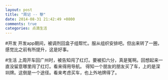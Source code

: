 ```yaml
---
layout: post
title: "周记 -- 黎"
date: 2014-08-31 21:42:49 +0800
comments: true
categories: 点滴生活
---
```


#开发
开发app期间，被调剂回盒子组帮忙。服从组织安排吧。但出来转了一圈，感觉比之前有所提升，这是好事。

#生活
上周开车回广州时，被告知闯了红灯。要被扣六分，真是冤啊。回想起来一直没留意哪里闯了红灯。看来得用导航。
得知一个朋友的朋友买了车，上的是深圳牌。这倒是一个途径。看来考虑买车，也上外地牌得了。

